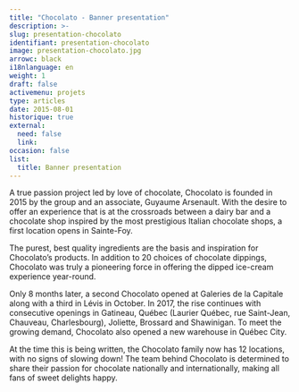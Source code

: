 ```yaml
---
title: "Chocolato - Banner presentation"
description: >-
slug: presentation-chocolato
identifiant: presentation-chocolato 
image: presentation-chocolato.jpg
arrowc: black
i18nlanguage: en
weight: 1
draft: false
activemenu: projets
type: articles
date: 2015-08-01
historique: true
external:
  need: false
  link:
occasion: false
list:
  title: Banner presentation
---
```

A true passion project led by love of chocolate, Chocolato is founded in 2015 by the group and an associate, Guyaume Arsenault. With the desire to offer an experience that is at the crossroads between a dairy bar and a chocolate shop inspired by the most prestigious Italian chocolate shops, a first location opens in Sainte-Foy. 

The purest, best quality ingredients are the basis and inspiration for Chocolato’s products. In addition to 20 choices of chocolate dippings, Chocolato was truly a pioneering force in offering the dipped ice-cream experience year-round.

Only 8 months later, a second Chocolato opened at Galeries de la Capitale along with a third in Lévis in October. In 2017, the rise continues with consecutive openings in Gatineau, Québec (Laurier Québec, rue Saint-Jean, Chauveau, Charlesbourg), Joliette, Brossard and Shawinigan. To meet the growing demand, Chocolato also opened a new warehouse in Québec City. 

At the time this is being written, the Chocolato family now has 12 locations, with no signs of slowing down! The team behind Chocolato is determined to share their passion for chocolate nationally and internationally, making all fans of sweet delights happy.
